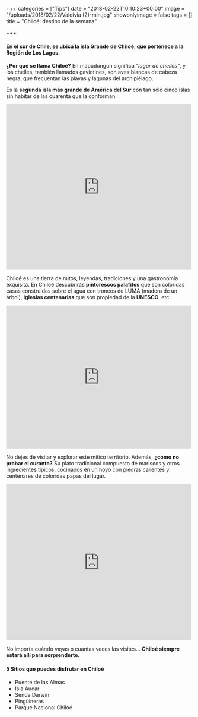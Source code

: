 +++
categories = ["Tips"]
date = "2018-02-22T10:10:23+00:00"
image = "/uploads/2018/02/22/Valdivia (2)-min.jpg"
showonlyimage = false
tags = []
title = "Chiloé: destino de la semana"

+++
#### En el sur de Chile, se ubica la isla Grande de Chiloé, que pertenece a la Región de Los Lagos.

**¿Por qué se llama Chiloé?** En mapudungun significa _"lugar de chelles"_, y los chelles, también llamados gaviotines, son aves blancas de cabeza negra, que frecuentan las playas y lagunas del archipiélago.

Es la **segunda isla más grande de América del Sur** con tan sólo cinco islas sin habitar de las cuarenta que la conforman.

<iframe src="https://www.facebook.com/plugins/post.php?href=https%3A%2F%2Fwww.facebook.com%2Fhayqueveniralsur%2Fphotos%2Fa.56127587234.63796.30431287234%2F10156182260142235%2F%3Ftype%3D3&width=500" width="500" height="446" style="border:none;overflow:hidden" scrolling="no" frameborder="0" allowTransparency="true"></iframe>

Chiloé es una tierra de mitos, leyendas, tradiciones y una gastronomía exquisita. En Chiloé descubrirás **pintorescos palafitos** que son coloridas casas construidas sobre el agua con troncos de LUMA (madera de un árbol), **iglesias centenarias** que son propiedad de la **UNESCO**, etc.

<iframe src="https://www.facebook.com/plugins/post.php?href=https%3A%2F%2Fwww.facebook.com%2FMarcaChile.cl%2Fposts%2F1703126163046293%3A0&width=500" width="500" height="386" style="border:none;overflow:hidden" scrolling="no" frameborder="0" allowTransparency="true"></iframe>

No dejes de visitar y explorar este mítico territorio. Además, **¿cómo no probar el curanto?** Su plato tradicional compuesto de mariscos y otros ingredientes típicos, cocinados en un hoyo con piedras calientes y centenares de coloridas papas del lugar.

<iframe src="https://www.facebook.com/plugins/post.php?href=https%3A%2F%2Fwww.facebook.com%2Fchiloensenaturalezayeducacion%2Fphotos%2Fa.421352884989716.1073741825.421352864989718%2F421353211656350%2F%3Ftype%3D3&width=500" width="500" height="421" style="border:none;overflow:hidden" scrolling="no" frameborder="0" allowTransparency="true"></iframe>

No importa cuándo vayas o cuantas veces las visites... **Chiloé siempre estará allí para sorprenderte.**

#### **5 Sitios que puedes disfrutar en Chiloé**

#### 

* Puente de las Almas
* Isla Aucar
* Senda Darwin
* Pingüineras
* Parque Nacional Chiloé